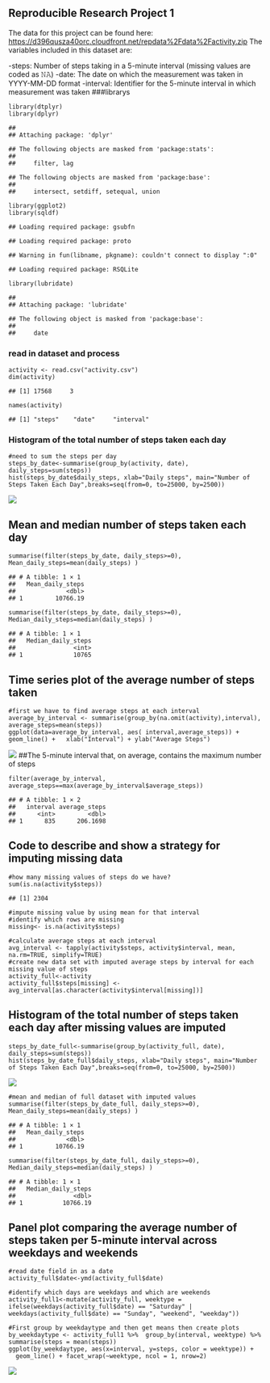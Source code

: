 Reproducible Research Project 1
-------------------------------

The data for this project can be found here:
<https://d396qusza40orc.cloudfront.net/repdata%2Fdata%2Factivity.zip>
The variables included in this dataset are:

-steps: Number of steps taking in a 5-minute interval (missing values
are coded as 𝙽𝙰) -date: The date on which the measurement was taken in
YYYY-MM-DD format -interval: Identifier for the 5-minute interval in
which measurement was taken \#\#\#librarys

    library(dtplyr)
    library(dplyr)

    ## 
    ## Attaching package: 'dplyr'

    ## The following objects are masked from 'package:stats':
    ## 
    ##     filter, lag

    ## The following objects are masked from 'package:base':
    ## 
    ##     intersect, setdiff, setequal, union

    library(ggplot2)
    library(sqldf)

    ## Loading required package: gsubfn

    ## Loading required package: proto

    ## Warning in fun(libname, pkgname): couldn't connect to display ":0"

    ## Loading required package: RSQLite

    library(lubridate)

    ## 
    ## Attaching package: 'lubridate'

    ## The following object is masked from 'package:base':
    ## 
    ##     date

### read in dataset and process

    activity <- read.csv("activity.csv")
    dim(activity)

    ## [1] 17568     3

    names(activity)

    ## [1] "steps"    "date"     "interval"

### Histogram of the total number of steps taken each day

    #need to sum the steps per day
    steps_by_date<-summarise(group_by(activity, date), daily_steps=sum(steps))
    hist(steps_by_date$daily_steps, xlab="Daily steps", main="Number of Steps Taken Each Day",breaks=seq(from=0, to=25000, by=2500))

![](PA1_template_files/figure-markdown_strict/unnamed-chunk-3-1.png)

Mean and median number of steps taken each day
----------------------------------------------

    summarise(filter(steps_by_date, daily_steps>=0), Mean_daily_steps=mean(daily_steps) )

    ## # A tibble: 1 × 1
    ##   Mean_daily_steps
    ##              <dbl>
    ## 1         10766.19

    summarise(filter(steps_by_date, daily_steps>=0), Median_daily_steps=median(daily_steps) )

    ## # A tibble: 1 × 1
    ##   Median_daily_steps
    ##                <int>
    ## 1              10765

Time series plot of the average number of steps taken
-----------------------------------------------------

    #first we have to find average steps at each interval
    average_by_interval <- summarise(group_by(na.omit(activity),interval), average_steps=mean(steps))
    ggplot(data=average_by_interval, aes( interval,average_steps)) + geom_line() +   xlab("Interval") + ylab("Average Steps")

![](PA1_template_files/figure-markdown_strict/unnamed-chunk-5-1.png)
\#\#The 5-minute interval that, on average, contains the maximum number
of steps

    filter(average_by_interval, average_steps==max(average_by_interval$average_steps))

    ## # A tibble: 1 × 2
    ##   interval average_steps
    ##      <int>         <dbl>
    ## 1      835      206.1698

Code to describe and show a strategy for imputing missing data
--------------------------------------------------------------

    #how many missing values of steps do we have? 
    sum(is.na(activity$steps))

    ## [1] 2304

    #impute missing value by using mean for that interval
    #identify which rows are missing
    missing<- is.na(activity$steps)

    #calculate average steps at each interval
    avg_interval <- tapply(activity$steps, activity$interval, mean, na.rm=TRUE, simplify=TRUE)
    #create new data set with imputed average steps by interval for each missing value of steps
    activity_full<-activity
    activity_full$steps[missing] <- avg_interval[as.character(activity$interval[missing])]

Histogram of the total number of steps taken each day after missing values are imputed
--------------------------------------------------------------------------------------

    steps_by_date_full<-summarise(group_by(activity_full, date), daily_steps=sum(steps))
    hist(steps_by_date_full$daily_steps, xlab="Daily steps", main="Number of Steps Taken Each Day",breaks=seq(from=0, to=25000, by=2500))

![](PA1_template_files/figure-markdown_strict/unnamed-chunk-9-1.png)

    #mean and median of full dataset with imputed values
    summarise(filter(steps_by_date_full, daily_steps>=0), Mean_daily_steps=mean(daily_steps) )

    ## # A tibble: 1 × 1
    ##   Mean_daily_steps
    ##              <dbl>
    ## 1         10766.19

    summarise(filter(steps_by_date_full, daily_steps>=0), Median_daily_steps=median(daily_steps) )

    ## # A tibble: 1 × 1
    ##   Median_daily_steps
    ##                <dbl>
    ## 1           10766.19

Panel plot comparing the average number of steps taken per 5-minute interval across weekdays and weekends
---------------------------------------------------------------------------------------------------------

    #read date field in as a date
    activity_full$date<-ymd(activity_full$date)
      
    #identify which days are weekdays and which are weekends
    activity_full1<-mutate(activity_full, weektype = ifelse(weekdays(activity_full$date) == "Saturday" | weekdays(activity_full$date) == "Sunday", "weekend", "weekday"))

    #First group by weekdaytype and then get means then create plots
    by_weekdaytype <- activity_full1 %>%  group_by(interval, weektype) %>%  summarise(steps = mean(steps))
    ggplot(by_weekdaytype, aes(x=interval, y=steps, color = weektype)) +
      geom_line() + facet_wrap(~weektype, ncol = 1, nrow=2)

![](PA1_template_files/figure-markdown_strict/unnamed-chunk-10-1.png)

